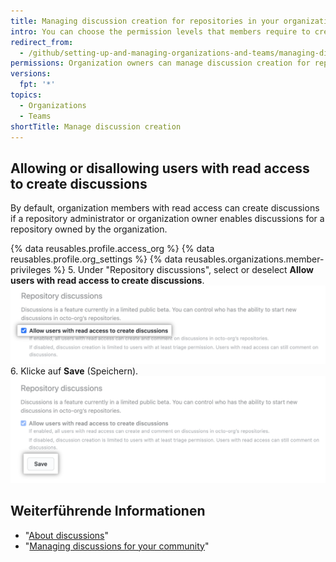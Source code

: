 ```yaml
---
title: Managing discussion creation for repositories in your organization
intro: You can choose the permission levels that members require to create discussions in repositories owned by your organization.
redirect_from:
  - /github/setting-up-and-managing-organizations-and-teams/managing-discussion-creation-for-repositories-in-your-organization
permissions: Organization owners can manage discussion creation for repositories owned by the organization.
versions:
  fpt: '*'
topics:
  - Organizations
  - Teams
shortTitle: Manage discussion creation
---
```



## Allowing or disallowing users with read access to create discussions

By default, organization members with read access can create discussions if a repository administrator or organization owner enables discussions for a repository owned by the organization.

{% data reusables.profile.access_org %}
{% data reusables.profile.org_settings %}
{% data reusables.organizations.member-privileges %}
5. Under "Repository discussions", select or deselect **Allow users with read access to create discussions**. ![Checkbox to allow people with read access to create discussions](/assets/images/help/discussions/toggle-allow-users-with-read-access-checkbox.png)
6. Klicke auf **Save** (Speichern). !["Save" button for discussions settings](/assets/images/help/discussions/click-save.png)

## Weiterführende Informationen

- "[About discussions](/discussions/collaborating-with-your-community-using-discussions/about-discussions)"
- "[Managing discussions for your community](/discussions/managing-discussions-for-your-community)"
